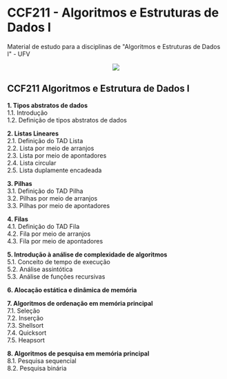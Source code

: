 # CCF211 - Algoritmos e Estruturas de Dados I

Material de estudo para a disciplinas de "Algoritmos e Estruturas de Dados I" - UFV

<p align="center">
  <img src="http://biercoff.com/content/images/2016/07/Screenshot-2016-07-15-16-16-10.png">
</p>

## CCF211 Algoritmos e Estrutura de Dados I

**1. Tipos abstratos de dados**    
   1.1. Introdução   
   1.2. Definição de tipos abstratos de dados    

**2. Listas Lineares**   
   2.1. Definição do TAD Lista   
   2.2. Lista por meio de arranjos   
   2.3. Lista por meio de apontadores  
   2.4. Lista circular  
   2.5. Lista duplamente encadeada  
   
**3. Pilhas**  
     3.1. Definição do TAD Pilha  
     3.2. Pilhas por meio de arranjos  
     3.3. Pilhas por meio de apontadores  
     
**4. Filas**  
     4.1. Definição do TAD Fila   
     4.2. Fila por meio de arranjos   
     4.3. Fila por meio de apontadores   
     
**5. Introdução à análise de complexidade de algoritmos**  
     5.1. Conceito de tempo de execução  
     5.2. Análise assintótica   
     5.3. Análise de funções recursivas 
     
**6. Alocação estática e dinâmica de memória**  

**7. Algoritmos de ordenação em memória principal**    
     7.1. Seleção   
     7.2. Inserção   
     7.3. Shellsort   
     7.4. Quicksort   
     7.5. Heapsort   
     
**8. Algoritmos de pesquisa em memória principal**  
     8.1. Pesquisa sequencial  
     8.2. Pesquisa binária 
